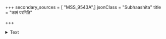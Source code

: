 +++
secondary_sources = [ "MSS_9543A",]
jsonClass = "Subhaashita"
title = "कामं परमिति"

+++

<details><summary>Text</summary>

कामं परमिति ज्ञात्वा देवोऽपि हि पुरन्दरः।  
गौतमस्य मुनेः पत्नीम् अहल्यां चकमे पुरा॥
</details>
